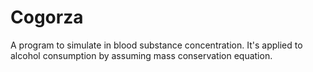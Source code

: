 # Cogorza

A program to simulate in blood substance concentration. It's applied to alcohol consumption by assuming mass conservation equation.
